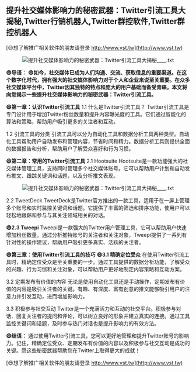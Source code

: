 ## **提升社交媒体影响力的秘密武器：Twitter引流工具大揭秘,Twitter行销机器人,Twitter群控软件,Twitter群控机器人**

[😍想了解推广相关软件的朋友请登录 http://www.vst.tw](http://www.vst.tw)

 <center><img src="https://vst.tw/MP4/tuiguang/png/3.png" alt="提升社交媒体影响力的秘密武器：Twitter引流工具大揭秘____.txt"></center>

**😄导语：**
**😄如今，社交媒体已成为人们沟通、交流、获取信息的重要渠道。在这个数字化时代，拥有强大的社交媒体影响力对于个人和企业来说至关重要。在众多社交媒体平台中，Twitter因其独特的特点和庞大的用户基础而备受青睐。本文将向您揭示一些提升社交媒体影响力的秘密武器：Twitter引流工具。**

**😄第一章：认识Twitter引流工具**
1.1 什么是Twitter引流工具？
Twitter引流工具是专门设计用于增加Twitter粉丝数量和提升内容曝光度的工具。它们通过智能化的算法和策略，帮助用户吸引更多的关注者和互动。

1.2 引流工具的分类
引流工具可以分为自动化工具和数据分析工具两种类型。自动化工具帮助用户自动发布和管理内容，节省时间和精力。数据分析工具则提供全面的数据报告和分析，帮助用户了解受众喜好和行为习惯。

**😄第二章：常用的Twitter引流工具**
2.1 Hootsuite
Hootsuite是一款功能强大的社交媒体管理工具，支持同时管理多个社交媒体账号。它可以帮助用户计划和自动发布推文、跟踪关键词和话题，以及分析推文表现。

 <center><img src="https://vst.tw/MP4/tuiguang/png/2.png" alt="提升社交媒体影响力的秘密武器：Twitter引流工具大揭秘____.txt"></center>

2.2 TweetDeck
TweetDeck是Twitter官方推出的一款工具，适用于在一屏上管理多个账号和实时监控关键词和话题。它提供了丰富的筛选和排序功能，使用户可以轻松地跟踪和参与与其关注领域相关的对话。

**😄2.3 Tweepi**
Tweepi是一款强大的Twitter用户管理工具，它可以帮助用户快速增加粉丝数量。通过分析推特账号的关注者和关注对象，Tweepi提供了一系列有针对性的操作建议，帮助用户吸引更多真实、活跃的关注者。

**😄第三章：使用Twitter引流工具的技巧**
**😄3.1 精确定位受众**
在使用Twitter引流工具时，精确定位受众是至关重要的一步。通过工具提供的数据分析功能，了解受众的兴趣、行为习惯和关注对象，可以帮助用户更好地制定内容策略和互动方案。

3.2 定期发布有价值的内容
无论是使用自动化工具还是手动操作，定期发布有价值的内容是吸引关注者的关键。有趣、有深度、富有创意的推文能够吸引用户的注意力并引发互动，进而增加影响力。

3.3 积极参与社交互动
Twitter是一个充满活力和互动的社交平台。积极参与对话、回复关注者的提问和评论，可以树立良好的形象并建立真实的连接。通过工具监控关键词和话题，及时参与热门对话也是提升影响力的有效方法。

**😄结语：**
通过使用Twitter引流工具，您可以更好地管理和提升Twitter账号的影响力。记住，精确定位受众、定期发布有价值的内容以及积极参与社交互动是成功的关键。愿这些秘密武器帮助您在Twitter上取得更大的成就！

[😍想了解推广相关软件的朋友请登录 http://www.vst.tw](http://www.vst.tw)



